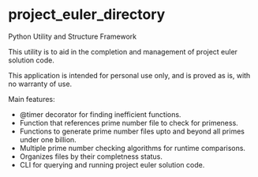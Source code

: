 # project_euler_directory
Python Utility and Structure Framework

This utility is to aid in the completion and management of project euler solution code.

This application is intended for personal use only, and is proved as is, with no warranty of use.

Main features:
   + @timer decorator for finding inefficient functions.
   + Function that references prime number file to check for primeness.
   + Functions to generate prime number files upto and beyond all primes under one billion.
   + Multiple prime number checking algorithms for runtime comparisons.
   + Organizes files by their completness status.
   + CLI for querying and running project euler solution code.

